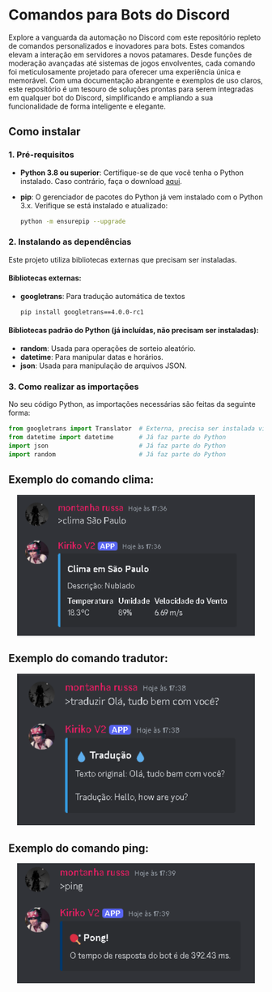 # Comandos para Bots do Discord
 Explore a vanguarda da automação no Discord com este repositório repleto de comandos personalizados e inovadores para bots. Estes comandos elevam a interação em servidores a novos patamares. Desde funções de moderação avançadas até sistemas de jogos envolventes, cada comando foi meticulosamente projetado para oferecer uma experiência única e memorável. Com uma documentação abrangente e exemplos de uso claros, este repositório é um tesouro de soluções prontas para serem integradas em qualquer bot do Discord, simplificando e ampliando a sua funcionalidade de forma inteligente e elegante.

## Como instalar

### 1. Pré-requisitos

- **Python 3.8 ou superior**: Certifique-se de que você tenha o Python instalado. Caso contrário, faça o download [aqui](https://www.python.org/downloads/).
- **pip**: O gerenciador de pacotes do Python já vem instalado com o Python 3.x. Verifique se está instalado e atualizado:
  
  ```bash
  python -m ensurepip --upgrade
  ```
### 2. Instalando as dependências

Este projeto utiliza bibliotecas externas que precisam ser instaladas.

#### Bibliotecas externas:
- **googletrans**: Para tradução automática de textos
  
  ```bash
  pip install googletrans==4.0.0-rc1
  ```

#### Bibliotecas padrão do Python (já incluídas, não precisam ser instaladas):
- **random**: Usada para operações de sorteio aleatório.
- **datetime**: Para manipular datas e horários.
- **json**: Usada para manipulação de arquivos JSON.

### 3. Como realizar as importações

No seu código Python, as importações necessárias são feitas da seguinte forma:

```python
from googletrans import Translator  # Externa, precisa ser instalada via pip
from datetime import datetime       # Já faz parte do Python
import json                         # Já faz parte do Python
import random                       # Já faz parte do Python
```

## Exemplo do comando clima:
<p align="center">
  <img width="470" src="assets/clima.png">
</p>

## Exemplo do comando tradutor:
<p align="center">
  <img width="470" src="assets/tradutor.png">
</p>

## Exemplo do comando ping:
<p align="center">
  <img width="470" src="assets/ping.png">
</p>
